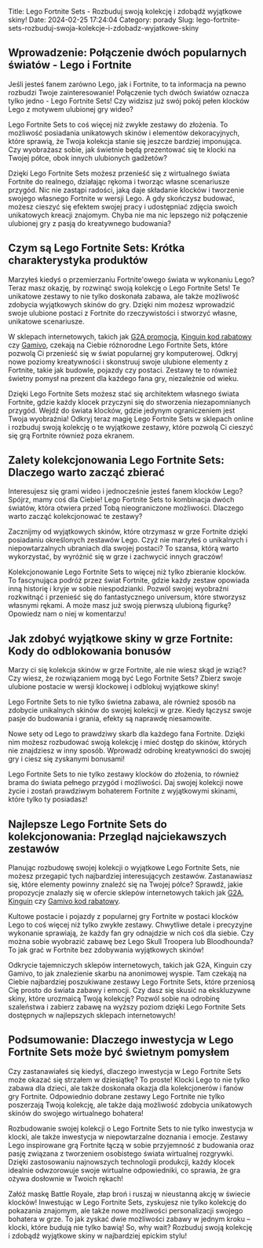 Title: Lego Fortnite Sets - Rozbuduj swoją kolekcję i zdobądź wyjątkowe skiny!
Date: 2024-02-25 17:24:04
Category: porady
Slug: lego-fortnite-sets-rozbuduj-swoja-kolekcje-i-zdobadz-wyjatkowe-skiny

## Wprowadzenie: Połączenie dwóch popularnych światów - Lego i Fortnite

Jeśli jesteś fanem zarówno Lego, jak i Fortnite, to ta informacja na pewno rozbudzi Twoje zainteresowanie! Połączenie tych dwóch światów oznacza tylko jedno - Lego Fortnite Sets! Czy widzisz już swój pokój pełen klocków Lego z motywem ulubionej gry wideo?

Lego Fortnite Sets to coś więcej niż zwykłe zestawy do złożenia. To możliwość posiadania unikatowych skinów i elementów dekoracyjnych, które sprawią, że Twoja kolekcja stanie się jeszcze bardziej imponująca. Czy wyobrażasz sobie, jak świetnie będą prezentować się te klocki na Twojej półce, obok innych ulubionych gadżetów?

Dzięki Lego Fortnite Sets możesz przenieść się z wirtualnego świata Fortnite do realnego, działając rękoma i tworząc własne scenariusze przygód. Nic nie zastąpi radości, jaką daje składanie klocków i tworzenie swojego własnego Fortnite w wersji Lego. A gdy skończysz budować, możesz cieszyć się efektem swojej pracy i udostępniać zdjęcia swoich unikatowych kreacji znajomym. Chyba nie ma nic lepszego niż połączenie ulubionej gry z pasją do kreatywnego budowania?


## Czym są Lego Fortnite Sets: Krótka charakterystyka produktów

Marzyłeś kiedyś o przemierzaniu Fortnite&#x27;owego świata w wykonaniu Lego? Teraz masz okazję, by rozwinąć swoją kolekcję o Lego Fortnite Sets! Te unikatowe zestawy to nie tylko doskonała zabawa, ale także możliwość zdobycia wyjątkowych skinów do gry. Dzięki nim możesz wprowadzić swoje ulubione postaci z Fortnite do rzeczywistości i stworzyć własne, unikatowe scenariusze.

W sklepach internetowych, takich jak [G2A promocja](https://bibliotheek-amstelveen.nl/najlepsze-gry-od-rockstar-dostepne-w-polskich-sklepach-internetowych), [Kinguin kod rabatowy](https://ateliergr.nl/jakie-sa-najbardziej-pozadane-wydania-kolekcjonerskie-gier-rpg-i-dlaczego-warto-je-kupic) czy [Gamivo](https://de-lokeend.nl/trendy-w-grach-bez-przemocy-top-5-propozycji-dla-caej-rodziny), czekają na Ciebie różnorodne Lego Fortnite Sets, które pozwolą Ci przenieść się w świat popularnej gry komputerowej. Odkryj nowe poziomy kreatywności i skonstruuj swoje ulubione elementy z Fortnite, takie jak budowle, pojazdy czy postaci. Zestawy te to również świetny pomysł na prezent dla każdego fana gry, niezależnie od wieku.

Dzięki Lego Fortnite Sets możesz stać się architektem własnego świata Fortnite, gdzie każdy klocek przyczyni się do stworzenia niezapomnianych przygód. Wejdź do świata klocków, gdzie jedynym ograniczeniem jest Twoja wyobraźnia! Odkryj teraz magię Lego Fortnite Sets w sklepach online i rozbuduj swoją kolekcję o te wyjątkowe zestawy, które pozwolą Ci cieszyć się grą Fortnite również poza ekranem.


## Zalety kolekcjonowania Lego Fortnite Sets: Dlaczego warto zacząć zbierać

Interesujesz się grami wideo i jednocześnie jesteś fanem klocków Lego? Spójrz, mamy coś dla Ciebie! Lego Fortnite Sets to kombinacja dwóch światów, która otwiera przed Tobą nieograniczone możliwości. Dlaczego warto zacząć kolekcjonować te zestawy?

Zacznijmy od wyjątkowych skinów, które otrzymasz w grze Fortnite dzięki posiadaniu określonych zestawów Lego. Czyż nie marzyłeś o unikalnych i niepowtarzalnych ubraniach dla swojej postaci? To szansa, którą warto wykorzystać, by wyróżnić się w grze i zachwycić innych graczów!

Kolekcjonowanie Lego Fortnite Sets to więcej niż tylko zbieranie klocków. To fascynująca podróż przez świat Fortnite, gdzie każdy zestaw opowiada inną historię i kryje w sobie niespodzianki. Pozwól swojej wyobraźni rozkwitnąć i przenieść się do fantastycznego universum, które stworzysz własnymi rękami. A może masz już swoją pierwszą ulubioną figurkę? Opowiedz nam o niej w komentarzu!


## Jak zdobyć wyjątkowe skiny w grze Fortnite: Kody do odblokowania bonusów

Marzy ci się kolekcja skinów w grze Fortnite, ale nie wiesz skąd je wziąć? Czy wiesz, że rozwiązaniem mogą być Lego Fortnite Sets? Zbierz swoje ulubione postacie w wersji klockowej i odblokuj wyjątkowe skiny!

Lego Fortnite Sets to nie tylko świetna zabawa, ale również sposób na zdobycie unikalnych skinów do swojej kolekcji w grze. Kiedy łączysz swoje pasje do budowania i grania, efekty są naprawdę niesamowite.

Nowe sety od Lego to prawdziwy skarb dla każdego fana Fortnite. Dzięki nim możesz rozbudować swoją kolekcję i mieć dostęp do skinów, których nie znajdziesz w inny sposób. Wprowadź odrobinę kreatywności do swojej gry i ciesz się zyskanymi bonusami!

Lego Fortnite Sets to nie tylko zestawy klocków do złożenia, to również brama do świata pełnego przygód i możliwości. Daj swojej kolekcji nowe życie i zostań prawdziwym bohaterem Fortnite z wyjątkowymi skinami, które tylko ty posiadasz!


## Najlepsze Lego Fortnite Sets do kolekcjonowania: Przegląd najciekawszych zestawów

Planując rozbudowę swojej kolekcji o wyjątkowe Lego Fortnite Sets, nie możesz przegapić tych najbardziej interesujących zestawów. Zastanawiasz się, które elementy powinny znaleźć się na Twojej półce? Sprawdź, jakie propozycje znalazły się w ofercie sklepów internetowych takich jak [G2A](https://klimmpics.de/e-sportowe-wyscigi-samochodowe-jak-wybrac-najlepszy-sprzet-gamingowy-do-gier-wyscigowych), [Kinguin](https://klaverjasunie.nl/nowosci-w-zrecznosciowych-grach-android-rewolucyjne-rozwiazania-na-rynku) czy [Gamivo kod rabatowy](https://klimmpics.de/e-sportowe-wyscigi-samochodowe-jak-wybrac-najlepszy-sprzet-gamingowy-do-gier-wyscigowych).

Kultowe postacie i pojazdy z popularnej gry Fortnite w postaci klocków Lego to coś więcej niż tylko zwykłe zestawy. Chwytliwe detale i precyzyjne wykonanie sprawiają, że każdy fan gry odnajdzie w nich coś dla siebie. Czy można sobie wyobrazić zabawę bez Lego Skull Troopera lub Bloodhounda? To jak grać w Fortnite bez zdobywania wyjątkowych skinów! 

Odkrycie tajemniczych sklepów internetowych, takich jak G2A, Kinguin czy Gamivo, to jak znalezienie skarbu na anonimowej wyspie. Tam czekają na Ciebie najbardziej poszukiwane zestawy Lego Fortnite Sets, które przeniosą Cię prosto do świata zabawy i emocji. Czy dasz się skusić na ekskluzywne skiny, które urozmaicą Twoją kolekcję? Pozwól sobie na odrobinę szaleństwa i zabierz zabawę na wyższy poziom dzięki Lego Fortnite Sets dostępnych w najlepszych sklepach internetowych!


## Podsumowanie: Dlaczego inwestycja w Lego Fortnite Sets może być świetnym pomysłem

Czy zastanawiałeś się kiedyś, dlaczego inwestycja w Lego Fortnite Sets może okazać się strzałem w dziesiątkę? To proste! Klocki Lego to nie tylko zabawa dla dzieci, ale także doskonała okazja dla kolekcjonerów i fanów gry Fortnite. Odpowiednio dobrane zestawy Lego Fortnite nie tylko poszerzają Twoją kolekcję, ale także dają możliwość zdobycia unikatowych skinów do swojego wirtualnego bohatera!

Rozbudowanie swojej kolekcji o Lego Fortnite Sets to nie tylko inwestycja w klocki, ale także inwestycja w niepowtarzalne doznania i emocje. Zestawy Lego inspirowane grą Fortnite łączą w sobie przyjemność z budowania oraz pasję związana z tworzeniem osobistego świata wirtualnej rozgrywki. Dzięki zastosowaniu najnowszych technologii produkcji, każdy klocek idealnie odwzorowuje swoje wirtualne odpowiedniki, co sprawia, że gra ożywa dosłownie w Twoich rękach!

Załóż maskę Battle Royale, złap broń i ruszaj w nieustanną akcję w świecie klocków! Inwestując w Lego Fortnite Sets, zyskujesz nie tylko kolekcję do pokazania znajomym, ale także nowe możliwości personalizacji swojego bohatera w grze. To jak zyskać dwie możliwości zabawy w jednym kroku – klocki, które budują nie tylko bawią! So, why wait? Rozbuduj swoją kolekcję i zdobądź wyjątkowe skiny w najbardziej epickim stylu!
